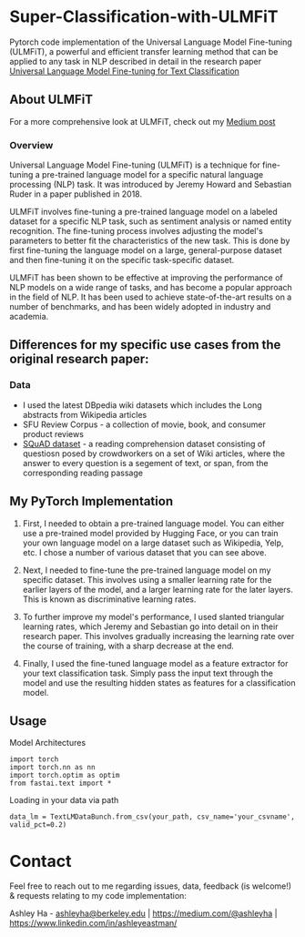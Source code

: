 # Super-Classification-with-ULMFiT

Pytorch code implementation of the Universal Language Model Fine-tuning (ULMFiT), a powerful and efficient transfer learning method that can be applied to any task in NLP described in detail in the research paper [Universal Language Model Fine-tuning for Text Classification](https://arxiv.org/abs/1801.06146)

## About ULMFiT 
For a more comprehensive look at ULMFiT, check out my [Medium post](https://medium.com/p/fea0aed2cf96)

### Overview
Universal Language Model Fine-tuning (ULMFiT) is a technique for fine-tuning a pre-trained language model for a specific natural language processing (NLP) task. It was introduced by Jeremy Howard and Sebastian Ruder in a paper published in 2018.

ULMFiT involves fine-tuning a pre-trained language model on a labeled dataset for a specific NLP task, such as sentiment analysis or named entity recognition. The fine-tuning process involves adjusting the model's parameters to better fit the characteristics of the new task. This is done by first fine-tuning the language model on a large, general-purpose dataset and then fine-tuning it on the specific task-specific dataset.

ULMFiT has been shown to be effective at improving the performance of NLP models on a wide range of tasks, and has become a popular approach in the field of NLP. It has been used to achieve state-of-the-art results on a number of benchmarks, and has been widely adopted in industry and academia.

## Differences for my specific use cases from the original research paper:
### Data
- I used the latest DBpedia wiki datasets which includes the Long abstracts from Wikipedia articles
- SFU Review Corpus - a collection of movie, book, and consumer product reviews 
- [SQuAD dataset](https://rajpurkar.github.io/SQuAD-explorer/) - a reading comprehension dataset consisting of questiosn posed by crowdworkers on a set of Wiki articles, where the answer to every question is a segement of text, or span, from the corresponding reading passage 

## My PyTorch Implementation 
1. First, I needed to obtain a pre-trained language model. You can either use a pre-trained model provided by Hugging Face, or you can train your own language model on a large dataset such as Wikipedia, Yelp, etc. I chose a number of various dataset that you can see above.

2. Next, I needed to fine-tune the pre-trained language model on my specific dataset. This involves using a smaller learning rate for the earlier layers of the model, and a larger learning rate for the later layers. This is known as discriminative learning rates.

3. To further improve my model's performance, I used slanted triangular learning rates, which Jeremy and Sebastian go into detail on in their research paper. This involves gradually increasing the learning rate over the course of training, with a sharp decrease at the end.

4. Finally, I used the fine-tuned language model as a feature extractor for your text classification task. Simply pass the input text through the model and use the resulting hidden states as features for a classification model.

## Usage
Model Architectures 
```
import torch 
import torch.nn as nn
import torch.optim as optim 
from fastai.text import *
```
Loading in your data via path
```
data_lm = TextLMDataBunch.from_csv(your_path, csv_name='your_csvname', valid_pct=0.2)
```

# Contact 
Feel free to reach out to me regarding issues, data, feedback (is welcome!) & requests relating to my code implementation:

Ashley Ha - ashleyha@berkeley.edu | https://medium.com/@ashleyha | https://www.linkedin.com/in/ashleyeastman/
